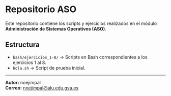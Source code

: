 # Repositorio ASO

Este repositorio contiene los scripts y ejercicios realizados en el módulo **Administración de Sistemas Operativos (ASO)**.

## Estructura
- `bash/ejercicios_1-8/` → Scripts en Bash correspondientes a los ejercicios 1 al 8.
- `hola.sh` → Script de prueba inicial.

---

**Autor:** noejimpal  
**Correo:** noejimpal@alu.edu.gva.es

